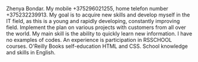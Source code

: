 Zhenya Bondar.
My mobile +375296021255, home telefon number +375232239913.
My goal is to acquire new skills and develop myself in the IT field, as this is a young and rapidly developing, constantly improving field. Implement the plan on various projects with customers from all over the world.
My main skill is the ability to quickly learn new information.
I have no examples of codes.
An experience is participation in RSSCHOOL courses.
O'Reilly Books self-education HTML and CSS.
School knowledge and skills in English.
